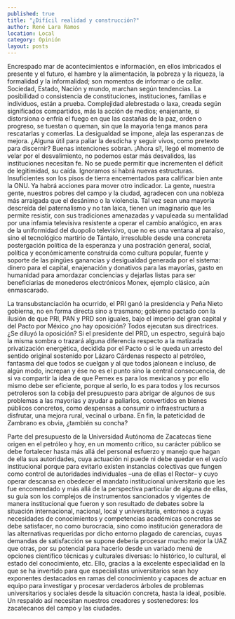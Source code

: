 ```yaml
---
published: true
title: "¿Difícil realidad y construcción?"
author: René Lara Ramos
location: Local
category: Opinión
layout: posts
---
```


Encrespado mar de acontecimientos e información, en ellos imbricados el presente y el futuro, el hambre y la alimentación, la pobreza y la riqueza, la formalidad y la informalidad; son momentos de informar o de callar. Sociedad, Estado, Nación y mundo, marchan según tendencias. La posibilidad o consistencia de constituciones, instituciones, familias e individuos, están a prueba. Complejidad alebrestada o laxa, creada según significados compartidos, más la acción de medios; enajenante, si distorsiona o enfría el fuego en que las castañas de la paz, orden o progreso, se tuestan o queman, sin que la mayoría tenga manos para rescatarlas y comerlas. La desigualdad se impone, aleja las esperanzas de mejora. ¿Alguna útil para paliar la desdicha y seguir vivos, como pretexto para discernir? Buenas intenciones sobran. ¡Ahora sí!, llegó el momento de velar por el desvalimiento, no podemos estar más desvalidos, las instituciones necesitan fe. No se puede permitir que incrementen el déficit de legitimidad, su caída. Ignoramos si habrá nuevas estructuras. Insuficientes son los pisos de tierra encementados para calificar bien ante la ONU. Ya habrá acciones para mover otro indicador. La gente, nuestra gente, nuestros pobres del campo y la ciudad, agradecen con una nobleza más arraigada que el desánimo o la violencia. Tal vez sean una mayoría descreída del paternalismo y no tan laica, tienen un imaginario que les permite resistir, con sus tradiciones amenazadas y vapuleada su mentalidad por una infamia televisiva resistente a operar el cambio analógico, en aras de la uniformidad del duopolio televisivo, que no es una ventana al paraíso, sino el tecnológico martirio de Tántalo, irresoluble desde una concreta postergación política de la esperanza y una postración general, social, política y económicamente construida como cultura popular, fuente y soporte de las pingües ganancias y desigualdad generada por el sistema: dinero para el capital, enajenación y donativos para las mayorías, gasto en humanidad para amordazar conciencias y dejarlas listas para ser beneficiarias de monederos electrónicos Monex, ejemplo clásico, aún enmascarado. 

La transubstanciación ha ocurrido, el PRI ganó la presidencia y Peña Nieto gobierna, no en forma directa sino a trasmano; gobierno pactado con la ilusión de que PRI, PAN y PRD son iguales, bajo el imperio del gran capital y del Pacto por México ¿no hay oposición? Todos ejecutan sus directrices. ¿Se diluyó la oposición? Si el presidente del PRD, un espectro, seguirá bajo la misma sombra o trazará alguna diferencia respecto a la matizada privatización energética, decidida por el Pacto o si le queda un arresto del sentido original sostenido por Lázaro Cárdenas respecto al petróleo, fantasma del que todos se cuelgan y al que todos jalonean e incluso, de algún modo, increpan y ése no es el punto sino la central consecuencia, de si va compartir la idea de que Pemex es para los mexicanos y por ello mismo debe ser eficiente, porque al serlo, lo es para todos y los recursos petroleros son la cobija del presupuesto para abrigar de algunos de sus problemas a las mayorías y ayudar a paliarlos, convertidos en bienes públicos concretos, como despensas a consumir o infraestructura a disfrutar, una mejora rural, vecinal o urbana. En fin, la pateticidad de Zambrano es obvia, ¿también su concha?

Parte del presupuesto de la Universidad Autónoma de Zacatecas tiene origen en el petróleo y hoy, en un momento crítico, su carácter público se debe fortalecer hasta más allá del personal esfuerzo y manejo que hagan de ella sus autoridades, cuya actuación ni puede ni debe quedar en el vacío institucional porque para evitarlo existen instancias colectivas que fungen como control de autoridades individuales –una de ellas el Rector– y cuyo operar descansa en obedecer el mandato institucional universitario que les fue encomendado y más allá de la perspectiva particular de alguna de ellas, su guía son los complejos de instrumentos sancionados y vigentes de manera institucional que fueron y son resultado de debates sobre la situación internacional, nacional, local y universitaria, entornos a cuyas necesidades de conocimientos y competencias académicas concretas se debe satisfacer, no como burocracia, sino como institución generadora de las alternativas requeridas por dicho entorno plagado de carencias, cuyas demandas de satisfacción se supone debería procesar mucho mejor la UAZ que otras, por su potencial para hacerlo desde un variado menú de opciones científico técnicas y culturales diversas: lo histórico, lo cultural, el estado del conocimiento, etc. Ello, gracias a la excelente especialidad en la que se ha invertido para que especialistas universitarios sean hoy exponentes destacados en ramas del conocimiento y capaces de actuar en equipo para investigar y procesar verdaderos árboles de problemas universitarios y sociales desde la situación concreta, hasta la ideal, posible. Un respaldo así necesitan nuestros creadores y sostenedores: los zacatecanos del campo y las ciudades. 
